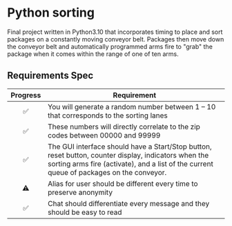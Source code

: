 # Python sorting 
Final project written in Python3.10 that incorporates timing to place and sort packages on a constantly moving conveyor belt. Packages then move down the conveyor belt and automatically programmed arms fire to "grab" the package when it comes within the range of one of ten arms.

## Requirements Spec
<center>

| Progress            | Requirement                                                                                 |
| :------------------:| --------------------------------------------------------------------------------------------|
| :white_check_mark:  | You will generate a random number between 1 – 10 that corresponds to the sorting lanes      |
| :white_check_mark:  | These numbers will directly correlate to the zip codes between 00000 and 99999              |
| :white_check_mark:  | The GUI interface should have a Start/Stop button, reset button, counter display, indicators when the sorting arms fire (activate), and a list of the current queue of packages on the conveyor.                                                              |
| :warning:           | Alias for user should be different every time to preserve anonymity                         |
| :white_check_mark:  | Chat should differentiate every message and they should be easy to read                     |
  
</center>

